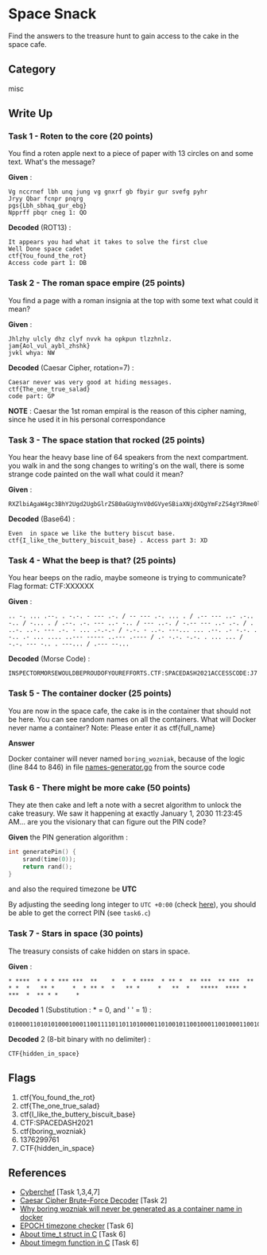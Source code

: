 # Space Snack

Find the answers to the treasure hunt to gain access to the cake in the space cafe.

## Category

misc

## Write Up

### Task 1 - Roten to the core (20 points)

You find a roten apple next to a piece of paper with 13 circles on and some text. What's the message?

__Given__ :

```text
Vg nccrnef lbh unq jung vg gnxrf gb fbyir gur svefg pyhr
Jryy Qbar fcnpr pnqrg
pgs{Lbh_sbhaq_gur_ebg}
Npprff pbqr cneg 1: QO 
```

__Decoded__ (ROT13) :

```text
It appears you had what it takes to solve the first clue
Well Done space cadet
ctf{You_found_the_rot}
Access code part 1: DB
```

### Task 2 - The roman space empire (25 points)

You find a page with a roman insignia at the top with some text what could it mean?

__Given__ :

```text
Jhlzhy ulcly dhz clyf nvvk ha opkpun tlzzhnlz.
jam{Aol_vul_aybl_zhshk}
jvkl whya: NW
```

__Decoded__ (Caesar Cipher, rotation=7) :

```text
Caesar never was very good at hiding messages.
ctf{The_one_true_salad}
code part: GP
```

__NOTE__ : Caesar the 1st roman empiral is the reason of this cipher naming, since he used it in his personal correspondance

### Task 3 - The space station that rocked (25 points)

You hear the heavy base line of 64 speakers from the next compartment. you walk in and the song changes to writing's on the wall, there is some strange code painted on the wall what could it mean?

__Given__ :

```text
RXZlbiAgaW4gc3BhY2Ugd2UgbGlrZSB0aGUgYnV0dGVyeSBiaXNjdXQgYmFzZS4gY3Rme0lfbGlrZV90aGVfYnV0dGVyeV9iaXNjdWl0X2Jhc2V9IC4gQWNjZXNzIHBhcnQgMzogWEQ=
```

__Decoded__ (Base64) :

```text
Even  in space we like the buttery biscut base. ctf{I_like_the_buttery_biscuit_base} . Access part 3: XD
```

### Task 4 - What the beep is that? (25 points)

You hear beeps on the radio, maybe someone is trying to communicate? Flag format: CTF:XXXXXX

__Given__ :

```text
.. -. ... .--. . -.-. - --- .-. / -- --- .-. ... . / .-- --- ..- .-.. -.. / -... . / .--. .-. --- ..- -.. / --- ..-. / -.-- --- ..- .-. / . ..-. ..-. --- .-. - ... .-.-.- / -.-. - ..-. ---... ... .--. .- -.-. . -.. .- ... .... ..--- ----- ..--- .---- / .- -.-. -.-. . ... ... / -.-. --- -.. . ---... / .--- --...
```

__Decoded__ (Morse Code) :

```text
INSPECTORMORSEWOULDBEPROUDOFYOUREFFORTS.CTF:SPACEDASH2021ACCESSCODE:J7
```

### Task 5 - The container docker (25 points)

You are now in the space cafe, the cake is in the container that should not be here. You can see random names on all the containers. What will Docker never name a container? Note: Please enter it as ctf{full_name}

__Answer__

Docker container will never named `boring_wozniak`, because of the logic (line 844 to 846) in file [names-generator.go](https://github.com/moby/moby/blob/c90254c7464cac5c56e7ab9e6b1857c119d5d263/pkg/namesgenerator/names-generator.go) from the source code

### Task 6 - There might be more cake (50 points)

They ate then cake and left a note with a secret algorithm to unlock the cake treasury. We saw it happening at exactly January 1, 2030 11:23:45 AM... are you the visionary that can figure out the PIN code?

__Given__ the PIN generation algorithm :

```c
int generatePin() {
    srand(time(0));
    return rand();
}
```

and also the required timezone be __UTC__

By adjusting the seeding long integer to `UTC +0:00` (check [here](https://www.epochconverter.com/timezones)), you should be able to get the correct PIN (see `task6.c`)

### Task 7 - Stars in space (30 points)

The treasury consists of cake hidden on stars in space.

__Given__ :

```text
* ****  * * * *** ***  **    *  *  * ****  * ** *  ** ***  ** ***  ** * *  *   ** *     *  * ** *  *   ** *     *   **  *   *****  **** *  ***  *  ** * *     * 
```

__Decoded__ 1 (Substitution : * = 0, and ' ' = 1) :

```text
0100001101010100010001100111101101101000011010010110010001100100011001010110111001011111011010010110111001011111011100110111000001100001011000110110010101111101
```

__Decoded__ 2 (8-bit binary with no delimiter) :

```text
CTF{hidden_in_space}
```

## Flags

1. ctf{You_found_the_rot}
2. ctf{The_one_true_salad}
3. ctf{I_like_the_buttery_biscuit_base}
4. CTF:SPACEDASH2021
5. ctf{boring_wozniak}
6. 1376299761
7. CTF{hidden_in_space}

## References

- [Cyberchef](https://gchq.github.io/CyberChef/) [Task 1,3,4,7]
- [Caesar Cipher Brute-Force Decoder](https://www.dcode.fr/caesar-cipher) [Task 2]
- [Why boring wozniak will never be generated as a container name in docker](https://medium.com/peptr/why-boring-wozniak-will-never-be-generated-as-a-container-name-in-docker-763b755f9e2a)
- [EPOCH timezone checker](https://www.epochconverter.com/timezones) [Task 6]
- [About time_t struct in C](https://en.cppreference.com/w/c/chrono/time_t) [Task 6]
- [About timegm function in C](https://www.man7.org/linux/man-pages/man3/timegm.3.html) [Task 6]
